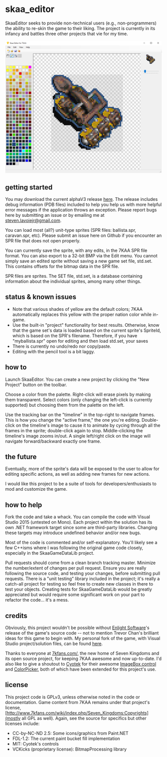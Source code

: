 # skaa_editor
SkaaEditor seeks to provide non-technical users (e.g., non-programmers) the ability to re-skin the game to their liking. The project is currently in its infancy and battles three other projects that vie for my time.

![screenshot](https://github.com/sraboy/skaa_editor/blob/master/other/skaa_editor.png)

## getting started
You may download the current alphaV3 release [here](https://github.com/sraboy/skaa_editor/blob/master/other/SkaaEditor_x86_alphav3.zip). The release includes debug information (PDB files) included to help you help us with more helpful error messages if the application throws an exception. Please report bugs here by submitting an issue or by emailing me at steven.lavoiejr@gmail.com.

You can load most (all?) unit-type sprites (SPR files: ballista.spr, caravan.spr, etc). Please submit an issue here on Github if you encounter an SPR file that does not open properly. 

You can currently save the sprite, with any edits, in the 7KAA SPR file format. You can also export to a 32-bit BMP via the Edit menu. You cannot simply save an edited sprite without saving a new game set file, std.set. This contains offsets for the bitmap data in the SPR file.

SPR files are sprites. The SET file, std.set, is a database containing information about the individual sprites, among many other things.

## status & known issues
- Note that various shades of yellow are the default colors; 7KAA automatically replaces this yellow with the proper nation color while in-game.
- Use the built-in "project" functionality for best results. Otherwise, know that the game set's data is loaded based on the current sprite's SpriteId, which is based on the SPR's filename. Therefore, if you have "myballista.spr" open for editing and then load std.set, your saves
- There is currently no undo/redo nor copy/paste.
- Editing with the pencil tool is a bit laggy.

## how to

Launch SkaaEditor. You can create a new project by clicking the "New Project" button on the toolbar. 

Choose a color from the palette. Right-click will erase pixels by making them transparent. Select colors (only changing the left-click is currently supported) but choosing them from the palette on the left.

Use the tracking bar on the "timeline" in the top-right to navigate frames. This is how you change the "active frame," the one you're editing. Double-click on the timeline's image to cause it to animate by cycing through all the frames in the sprite; double-click again to stop. Middle-clicking the timeline's image zooms in/out. A single left/right click on the image will navigate forward/backward exactly one frame.

## the future
Eventually, more of the sprite's data will be exposed to the user to allow for editing specific actions, as well as adding new frames for new actions. 

I would like this project to be a suite of tools for developers/enthusiasts to mod and customize the game.

## how to help
Fork the code and take a whack. You can compile the code with Visual Studio 2015 (untested on Mono). Each project within the solution has its own .NET framework target since some are third-party libraries. Changing these targets may introduce undefined behavior and/or new bugs.

Most of the code is commented and/or self-explanatory. You'll likely see a few C++isms where I was following the original game code closely, especially in the SkaaGameDataLib project.

Pull requests should come from a clean branch tracking master. Minimize the number/extent of changes per pull request. Ensure you are really following the source code, and testing your changes, before submitting pull requests. There is a "unit testing" library included in the project; it's really a catch-all project for testing so feel free to create new classes in there to test your objects. Creating tests for SkaaGameDataLib would be greatly appreciated but would require some significant work on your part to refactor the code... it's a mess.

## credits
Obviously, this project wouldn't be possible without [Enlight Software](http://www.enlight.com/)'s release of the game's source code -- not to mention Trevor Chan's brilliant ideas for this game to begin with. My personal fork of the game, with Visual Studio project/solution files, can be found [here](https://github.com/sraboy/7kaa). 

Thanks to everyone at [7kfans.com/](http://www.7kfans.com/), the new home of Seven Kingdoms and its open source project, for keeping 7KAA awesome and now up-to-date. I'd also like to give a shoutout to [Cyotek](http://www.cyotek.com/) for their awesome [ImageBox control](https://github.com/cyotek/Cyotek.Windows.Forms.ImageBox) and [ColorPicker](https://github.com/cyotek/Cyotek.Windows.Forms.ColorPicker), both of which have been extended for this project's use.

## license
This project code is GPLv3, unless otherwise noted in the code or documentation. Game content from 7KAA remains under that project's license, [http://www.7kfans.com/wiki/index.php/Seven_Kingdoms:Copyrights](mostly all GPL as well). Again, see the source for specifics but other licenses include: 

- CC-by-NC-ND 2.5: Some icons/graphics from Paint.NET 
- FDL-1.2: The current paint bucket fill implementation
- MIT: Cyotek's controls
- VCKicks (proprietary license): BitmapProcessing library